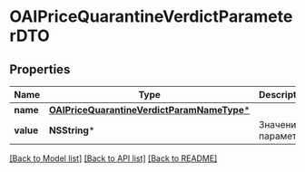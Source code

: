 # OAIPriceQuarantineVerdictParameterDTO

## Properties
Name | Type | Description | Notes
------------ | ------------- | ------------- | -------------
**name** | [**OAIPriceQuarantineVerdictParamNameType***](OAIPriceQuarantineVerdictParamNameType.md) |  | 
**value** | **NSString*** | Значение параметра. | 

[[Back to Model list]](../README.md#documentation-for-models) [[Back to API list]](../README.md#documentation-for-api-endpoints) [[Back to README]](../README.md)


